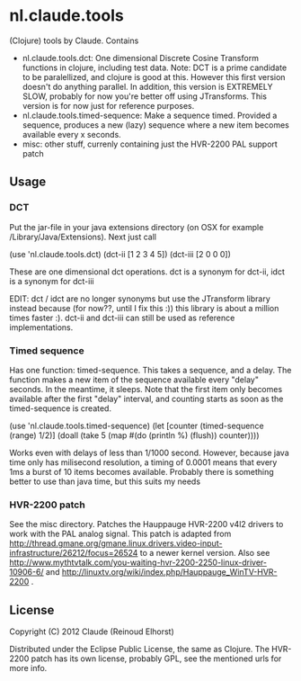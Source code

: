 # nl.claude.tools

(Clojure) tools by Claude. Contains

 * nl.claude.tools.dct: One dimensional Discrete Cosine Transform functions in clojure, including test data. Note: DCT is a prime candidate to be paralellized, and clojure is good at this. However this first version doesn't do anything parallel. In addition, this version is EXTREMELY SLOW, probably for now you're better off using JTransforms. This version is for now just for reference purposes.
 * nl.claude.tools.timed-sequence: Make a sequence timed. Provided a sequence, produces a new (lazy) sequence where a new item becomes available every x seconds.
 * misc: other stuff, currenly containing just the HVR-2200 PAL support patch

## Usage

### DCT
Put the jar-file in your java extensions directory (on OSX for example /Library/Java/Extensions). Next just call

(use 'nl.claude.tools.dct)
(dct-ii [1 2 3 4 5])
(dct-iii [2 0 0 0])

These are one dimensional dct operations. dct is a synonym for dct-ii, idct is a synonym for dct-iii

EDIT: dct / idct are no longer synonyms but use the JTransform library instead because (for now??, until I fix this :)) this library is about a million times faster :). dct-ii and dct-iii can still be used as reference implementations.

### Timed sequence
Has one function: timed-sequence. This takes a sequence, and a delay. The function makes a new item of the sequence available every "delay" seconds. In the meantime, it sleeps. Note that the first item only becomes available after the first "delay" interval, and counting starts as soon as the timed-sequence is created.

(use 'nl.claude.tools.timed-sequence)
(let [counter (timed-sequence (range) 1/2)]
  (doall (take 5 (map #(do (println %) (flush)) counter))))

Works even with delays of less than 1/1000 second. However, because java time only has milisecond resolution, a timing of 0.0001 means that every 1ms a burst of 10 items becomes available. Probably there is something better to use than java time, but this suits my needs

### HVR-2200 patch
See the misc directory. Patches the Hauppauge HVR-2200 v4l2 drivers to work with the PAL analog signal. This patch is adapted from http://thread.gmane.org/gmane.linux.drivers.video-input-infrastructure/26212/focus=26524 to a newer kernel version. Also see http://www.mythtvtalk.com/you-waiting-hvr-2200-2250-linux-driver-10906-6/ and http://linuxtv.org/wiki/index.php/Hauppauge_WinTV-HVR-2200 .  


## License

Copyright (C) 2012 Claude (Reinoud Elhorst)

Distributed under the Eclipse Public License, the same as Clojure. The HVR-2200 patch has its own license, probably GPL, see the mentioned urls for more info.
